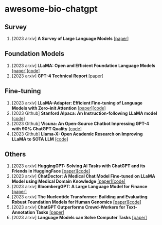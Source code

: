 # awesome-bio-chatgpt

## Survey
1. [2023 arxiv] **A Survey of Large Language Models** [[paper]](https://arxiv.org/abs/2303.18223)


## Foundation Models
1. [2023 arxiv] **LLaMA: Open and Efficient Foundation Language Models** [[paper]](https://arxiv.org/abs/2302.13971v1)[[code]](https://github.com/facebookresearch/llama)
1. [2023 arxiv] **GPT-4 Technical Report** [[paper]](https://arxiv.org/pdf/2303.08774.pdf)


## Fine-tuning
1. [2023 arxiv] **LLaMA-Adapter: Efficient Fine-tuning of Language Models with Zero-init Attention** [[paper]](https://arxiv.org/abs/2303.16199)[[code]](https://github.com/ZrrSkywalker/LLaMA-Adapter)
1. [2023 Github] **Stanford Alpaca: An Instruction-following LLaMA model** [[code]](https://github.com/tatsu-lab/stanford_alpaca)
1. [2023 Github] **Vicuna: An Open-Source Chatbot Impressing GPT-4 with 90% ChatGPT Quality** [[code]](https://github.com/lm-sys/FastChat)
1. [2023 Github] **Llama-X: Open Academic Research on Improving LLaMA to SOTA LLM** [[code]](https://github.com/AetherCortex/Llama-X)



## Others
1. [2023 arxiv] **HuggingGPT: Solving AI Tasks with ChatGPT and its Friends in HuggingFace** [[paper]](https://arxiv.org/abs/2303.17580)[[code]](https://github.com/microsoft/JARVIS)
1. [2023 arxiv] **ChatDoctor: A Medical Chat Model Fine-tuned on LLaMA Model using Medical Domain Knowledge** [[paper]](https://arxiv.org/abs/2303.14070)[[code]](https://github.com/Kent0n-Li/ChatDoctor)
1. [2023 arxiv] **BloombergGPT: A Large Language Model for Finance** [[paper]](https://arxiv.org/abs/2303.17564)
1. [2023 arxiv] **The Nucleotide Transformer: Building and Evaluating Robust Foundation Models for Human Genomics** [[paper]](https://www.biorxiv.org/content/10.1101/2023.01.11.523679v2)[[code]](https://github.com/instadeepai/nucleotide-transformer)
1. [2023 arxiv] **ChatGPT Outperforms Crowd-Workers for Text-Annotation Tasks** [[paper]](https://arxiv.org/abs/2303.15056)
1. [2023 arxiv] **Language Models can Solve Computer Tasks** [[paper]](https://arxiv.org/pdf/2303.17491.pdf)

